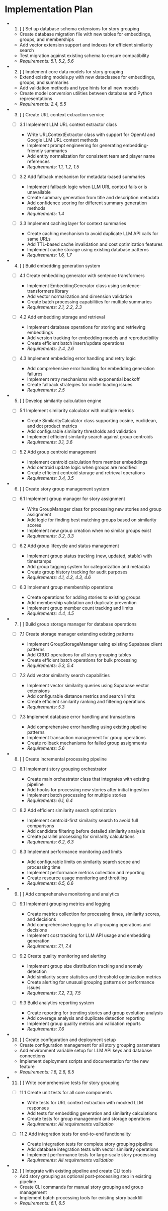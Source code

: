 # Implementation Plan

-
  1. [ ] Set up database schema extensions for story grouping
  - Create database migration file with new tables for embeddings, groups, and
    memberships
  - Add vector extension support and indexes for efficient similarity search
  - Test migration against existing schema to ensure compatibility
  - _Requirements: 5.1, 5.2, 5.6_

-
  2. [ ] Implement core data models for story grouping
  - Extend existing models.py with new dataclasses for embeddings, groups, and
    summaries
  - Add validation methods and type hints for all new models
  - Create model conversion utilities between database and Python
    representations
  - _Requirements: 2.4, 5.5_

-
  3. [ ] Create URL context extraction service
  - [ ] 3.1 Implement LLM URL context extractor class
    - Write URLContextExtractor class with support for OpenAI and Google LLM URL
      context methods
    - Implement prompt engineering for generating embedding-friendly summaries
    - Add entity normalization for consistent team and player name references
    - _Requirements: 1.1, 1.2, 1.5_

  - [ ] 3.2 Add fallback mechanism for metadata-based summaries
    - Implement fallback logic when LLM URL context fails or is unavailable
    - Create summary generation from title and description metadata
    - Add confidence scoring for different summary generation methods
    - _Requirements: 1.4_

  - [ ] 3.3 Implement caching layer for context summaries
    - Create caching mechanism to avoid duplicate LLM API calls for same URLs
    - Add TTL-based cache invalidation and cost optimization features
    - Implement cache storage using existing database patterns
    - _Requirements: 1.6, 1.7_

-
  4. [ ] Build embedding generation system
  - [ ] 4.1 Create embedding generator with sentence transformers
    - Implement EmbeddingGenerator class using sentence-transformers library
    - Add vector normalization and dimension validation
    - Create batch processing capabilities for multiple summaries
    - _Requirements: 2.1, 2.2, 2.3_

  - [ ] 4.2 Add embedding storage and retrieval
    - Implement database operations for storing and retrieving embeddings
    - Add version tracking for embedding models and reproducibility
    - Create efficient batch insert/update operations
    - _Requirements: 2.4, 2.6_

  - [ ] 4.3 Implement embedding error handling and retry logic
    - Add comprehensive error handling for embedding generation failures
    - Implement retry mechanisms with exponential backoff
    - Create fallback strategies for model loading issues
    - _Requirements: 2.5_

-
  5. [ ] Develop similarity calculation engine
  - [ ] 5.1 Implement similarity calculator with multiple metrics
    - Create SimilarityCalculator class supporting cosine, euclidean, and dot
      product metrics
    - Add configurable similarity thresholds and validation
    - Implement efficient similarity search against group centroids
    - _Requirements: 3.1, 3.6_

  - [ ] 5.2 Add group centroid management
    - Implement centroid calculation from member embeddings
    - Add centroid update logic when groups are modified
    - Create efficient centroid storage and retrieval operations
    - _Requirements: 3.4, 3.5_

-
  6. [ ] Create story group management system
  - [ ] 6.1 Implement group manager for story assignment
    - Write GroupManager class for processing new stories and group assignment
    - Add logic for finding best matching groups based on similarity scores
    - Implement new group creation when no similar groups exist
    - _Requirements: 3.2, 3.3_

  - [ ] 6.2 Add group lifecycle and status management
    - Implement group status tracking (new, updated, stable) with timestamps
    - Add group tagging system for categorization and metadata
    - Create group history tracking for audit purposes
    - _Requirements: 4.1, 4.2, 4.3, 4.6_

  - [ ] 6.3 Implement group membership operations
    - Create operations for adding stories to existing groups
    - Add membership validation and duplicate prevention
    - Implement group member count tracking and limits
    - _Requirements: 4.4, 4.5_

-
  7. [ ] Build group storage manager for database operations
  - [ ] 7.1 Create storage manager extending existing patterns
    - Implement GroupStorageManager using existing Supabase client patterns
    - Add CRUD operations for all story grouping tables
    - Create efficient batch operations for bulk processing
    - _Requirements: 5.3, 5.4_

  - [ ] 7.2 Add vector similarity search capabilities
    - Implement vector similarity queries using Supabase vector extensions
    - Add configurable distance metrics and search limits
    - Create efficient similarity ranking and filtering operations
    - _Requirements: 5.3_

  - [ ] 7.3 Implement database error handling and transactions
    - Add comprehensive error handling using existing pipeline patterns
    - Implement transaction management for group operations
    - Create rollback mechanisms for failed group assignments
    - _Requirements: 5.6_

-
  8. [ ] Create incremental processing pipeline
  - [ ] 8.1 Implement story grouping orchestrator
    - Create main orchestrator class that integrates with existing pipeline
    - Add hooks for processing new stories after initial ingestion
    - Implement batch processing for multiple stories
    - _Requirements: 6.1, 6.4_

  - [ ] 8.2 Add efficient similarity search optimization
    - Implement centroid-first similarity search to avoid full comparisons
    - Add candidate filtering before detailed similarity analysis
    - Create parallel processing for similarity calculations
    - _Requirements: 6.2, 6.3_

  - [ ] 8.3 Implement performance monitoring and limits
    - Add configurable limits on similarity search scope and processing time
    - Implement performance metrics collection and reporting
    - Create resource usage monitoring and throttling
    - _Requirements: 6.5, 6.6_

-
  9. [ ] Add comprehensive monitoring and analytics
  - [ ] 9.1 Implement grouping metrics and logging
    - Create metrics collection for processing times, similarity scores, and
      decisions
    - Add comprehensive logging for all grouping operations and decisions
    - Implement cost tracking for LLM API usage and embedding generation
    - _Requirements: 7.1, 7.4_

  - [ ] 9.2 Create quality monitoring and alerting
    - Implement group size distribution tracking and anomaly detection
    - Add similarity score statistics and threshold optimization metrics
    - Create alerting for unusual grouping patterns or performance issues
    - _Requirements: 7.2, 7.3, 7.5_

  - [ ] 9.3 Build analytics reporting system
    - Create reporting for trending stories and group evolution analysis
    - Add coverage analysis and duplicate detection reporting
    - Implement group quality metrics and validation reports
    - _Requirements: 7.6_

-
  10. [ ] Create configuration and deployment setup
  - Create configuration management for all story grouping parameters
  - Add environment variable setup for LLM API keys and database connections
  - Implement deployment scripts and documentation for the new feature
  - _Requirements: 1.6, 2.6, 6.5_

-
  11. [ ] Write comprehensive tests for story grouping
  - [ ] 11.1 Create unit tests for all core components
    - Write tests for URL context extraction with mocked LLM responses
    - Add tests for embedding generation and similarity calculations
    - Create tests for group management and storage operations
    - _Requirements: All requirements validation_

  - [ ] 11.2 Add integration tests for end-to-end functionality
    - Create integration tests for complete story grouping pipeline
    - Add database integration tests with vector similarity operations
    - Implement performance tests for large-scale story processing
    - _Requirements: All requirements validation_

-
  12. [ ] Integrate with existing pipeline and create CLI tools
  - Add story grouping as optional post-processing step in existing pipeline
  - Create CLI commands for manual story grouping and group management
  - Implement batch processing tools for existing story backfill
  - _Requirements: 6.1, 6.5_
